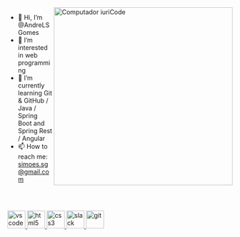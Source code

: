 <img src="https://raw.githubusercontent.com/MicaelliMedeiros/micaellimedeiros/master/image/computer-illustration.png" min-width="400px" max-width="400px" width="400px" align="right" alt="Computador iuriCode">

- 👋 Hi, I’m @AndreLSGomes
- 👀 I’m interested in web programming
- 🌱 I’m currently learning Git & GitHub / Java / Spring Boot and Spring Rest / Angular
- 📫 How to reach me: simoes.sg@gmail.com

<br><br>
<p>
 <a href="https://code.visualstudio.com/">
    <img src="https://cdn.jsdelivr.net/gh/devicons/devicon/icons/vscode/vscode-original.svg" alt="vscode" width="40" height="40"/>
 </a>
 <a href="https://developer.mozilla.org/pt-BR/docs/Web/HTML">
    <img src="https://cdn.jsdelivr.net/gh/devicons/devicon/icons/html5/html5-plain.svg" alt="html5" width="40" height="40"/>
 </a>
 <a href="https://developer.mozilla.org/pt-BR/docs/Web/CSS">
    <img src="https://cdn.jsdelivr.net/gh/devicons/devicon/icons/css3/css3-plain.svg" alt="css3" width="40" height="40"/>
 </a>
 <a href="https://www.slack.com">
    <img src="https://cdn.jsdelivr.net/gh/devicons/devicon/icons/slack/slack-original.svg" alt="slack" width="40" height="40"/>
 </a>
 <a href="https://git-scm.com/">
    <img src="https://cdn.jsdelivr.net/gh/devicons/devicon/icons/git/git-original.svg" alt="git" width="40" height="40"/>
 </a>
</p>
